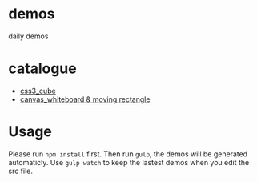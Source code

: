 # demos
daily demos

# catalogue
- [css3_cube](http://htmlpreview.github.io/?https://github.com/zldream1106/demos/blob/master/demos/css3_cube.html)
- [canvas_whiteboard & moving rectangle](http://htmlpreview.github.io/?https://github.com/zldream1106/demos/blob/master/demos/canvas_demo1.html)

# Usage
Please run `npm install` first.
Then run `gulp`, the demos will be generated automaticly.
Use `gulp watch` to keep the lastest demos when you edit the src file.
